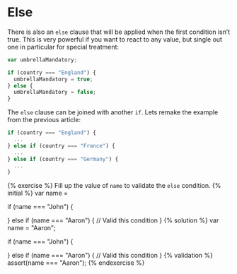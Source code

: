 # Else

There is also an `else` clause that will be applied when the first condition isn’t true. This is very powerful if you want to react to any value, but single out one in particular for special treatment:

```javascript
var umbrellaMandatory;

if (country === "England") {
  umbrellaMandatory = true;
} else {
  umbrellaMandatory = false;
}
```

The `else` clause can be joined with another `if`. Lets remake the example from the previous article:

```javascript
if (country === "England") {
  ...
} else if (country === "France") {
  ...
} else if (country === "Germany") {
  ...
}
```

{% exercise %}
Fill up the value of `name` to validate the `else` condition.
{% initial %}
var name =

if (name === "John") {

} else if (name === "Aaron") {
// Valid this condition
}
{% solution %}
var name = "Aaron";

if (name === "John") {

} else if (name === "Aaron") {
// Valid this condition
}
{% validation %}
assert(name === "Aaron");
{% endexercise %}
